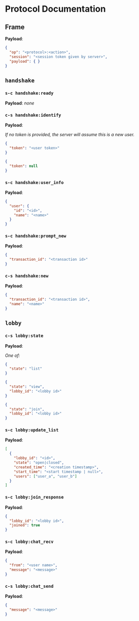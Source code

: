 # Protocol Documentation

## Frame

**Payload**:

```json
{
  "op": "<protocol>:<action>",
  "session": "<session token given by server>",
  "payload": { }
}
```

## `handshake`

### `s-c handshake:ready`
  **Payload**: *none*

### `c-s handshake:identify`

  **Payload**:
  
  *If no token is provided, the server will assume this is a new user.*
  ```json
  {
    "token": "<user token>"
  }
  ```

  ```json
  {
    "token": null
  }  
  ```
  
### `s-c handshake:user_info`

  **Payload**:
  ```json
  {
    "user": {
      "id": "<id>",
      "name": "<name>"
    }
  }
  ```

### `s-c handshake:prompt_new`

  **Payload**:
  ```json
  {
    "transaction_id": "<transaction id>"
  }
  ```

### `c-s handshake:new`

  **Payload**:
  ```json
  {
    "transaction_id": "<transaction id>",
    "name": "<name>"
  }
  ```

## `lobby`

### `c-s lobby:state`

  **Payload**:
  
  *One of:*
  
  ```json
  {
    "state": "list"
  }
  ```
  
  ```json
  {
    "state": "view",
    "lobby_id": "<lobby id>"
  }
  ```
  
  ```json
  {
    "state": "join",
    "lobby_id": "<lobby id>"
  }
  ```

### `s-c lobby:update_list`

  **Payload**:
  
  ```json
  [
    {
      "lobby_id": "<id>",
      "state": "open|closed",
      "created_time": "<creation timestamp>",
      "start_time": "<start timestamp | null>",
      "users": ["user_a", "user_b"]
    }
  ]
  ```

### `s-c lobby:join_response`

  **Payload**:
  
  ```json
  {
    "lobby_id": "<lobby id>",
    "joined": true
  }
  ```

### `s-c lobby:chat_recv`

  **Payload**:
  
  ```json
  {
    "from": "<user name>",
    "message": "<message>"
  }
  ```

### `c-s lobby:chat_send`

  **Payload**:
  
  ```json
  {
    "message": "<message>"
  }
  ```
